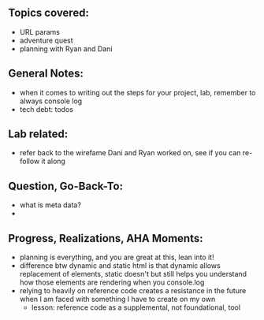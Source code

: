 ## Topics covered:
* URL params 
* adventure quest
* planning with Ryan and Dani

## General Notes:
* when it comes to writing out the steps for your project, lab, remember to always console log 
* tech debt: todos 

## Lab related:
* refer back to the wirefame Dani and Ryan worked on, see if you can re-follow it along 

## Question, Go-Back-To:
* what is meta data?
* 

## Progress, Realizations, AHA Moments:
* planning is everything, and you are great at this, lean into it!
* difference btw dynamic and static html is that dynamic allows replacement of elements, static doesn't but still helps you understand how those elements are rendering when you console.log
* relying to heavily on reference code creates a resistance in the future when I am faced with something I have to create on my own
    * lesson: reference code as a supplemental, not foundational, tool